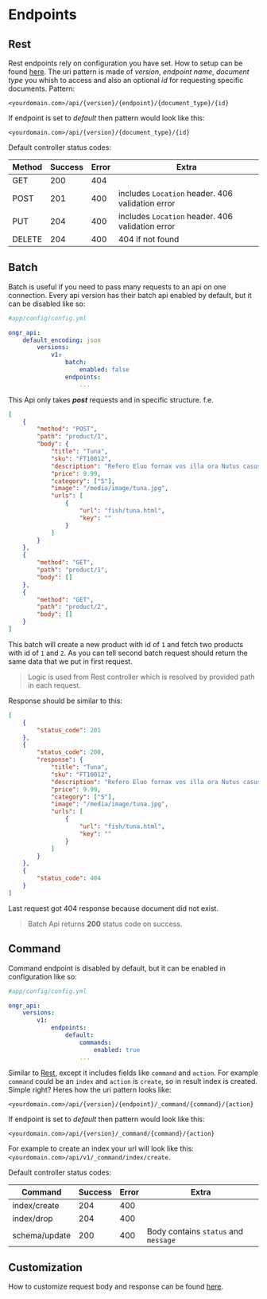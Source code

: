 Endpoints
=========

Rest
----

Rest endpoints rely on configuration you have set. How to setup can be found [here][1]. The uri pattern is made of *version*, *endpoint name*, *document type* you whish to access and also an optional *id* for requesting specific documents. Pattern:

```
<yourdomain.com>/api/{version}/{endpoint}/{document_type}/{id}
```

If endpoint is set to *default* then pattern would look like this:

```
<yourdomain.com>/api/{version}/{document_type}/{id}
```

Default controller status codes:

| Method | Success | Error | Extra                                            |
|--------|---------|-------|--------------------------------------------------|
| GET    | 200     | 404   |                                                  |
| POST   | 201     | 400   | includes `Location` header. 406 validation error |
| PUT    | 204     | 400   | includes `Location` header. 406 validation error |
| DELETE | 204     | 400   | 404 if not found                                 |

Batch
-----

Batch is useful if you need to pass many requests to an api on one connection. Every api version has their batch api enabled by default, but it can be disabled like so:

```yaml
#app/config/config.yml

ongr_api:
    default_encoding: json
        versions:
            v1:
				batch:
					enabled: false
                endpoints:
                    ...
```

This Api only takes ***post*** requests and in specific structure. f.e.

```json
[
    {
        "method": "POST",
        "path": "product/1",
        "body": {
            "title": "Tuna",
            "sku": "FT10012",
            "description": "Refero Eluo fornax vos illa ora Nutus casus moderor hoc Fides, revolvo vox corium ne eo Decoro.",
            "price": 9.99,
            "category": ["5"],
            "image": "/media/image/tuna.jpg",
            "urls": [
                {
                    "url": "fish/tuna.html",
                    "key": ""
                }
            ]
        }
    },
    {
        "method": "GET",
        "path": "product/1",
        "body": []
    },
	{
        "method": "GET",
        "path": "product/2",
        "body": []
    }
]
```

This batch will create a new product with id of `1` and fetch two products with id of `1` and `2`. As you can tell second batch request should return the same data that we put in first request.
> Logic is used from Rest controller which is resolved by provided path in each request.

Response should be similar to this:

```json
[
	{
		"status_code": 201
	},
	{
		"status_code": 200,
		"response": {
			"title": "Tuna",
            "sku": "FT10012",
            "description": "Refero Eluo fornax vos illa ora Nutus casus moderor hoc Fides, revolvo vox corium ne eo Decoro.",
            "price": 9.99,
            "category": ["5"],
            "image": "/media/image/tuna.jpg",
            "urls": [
                {
                    "url": "fish/tuna.html",
                    "key": ""
                }
            ]
		}
	},
	{
		"status_code": 404
	}
]
```

Last request got 404 response because document did not exist.
> Batch Api returns **200** status code on success.

Command
-------

Command endpoint is disabled by default, but it can be enabled in configuration like so:

```yaml
#app/config/config.yml

ongr_api:
    versions:
        v1:
            endpoints:
                default:
                    commands:
                        enabled: true
                    ...
```

Similar to [Rest](#rest), except it includes fields like `command` and `action`. For example `command` could be an `index` and `action` is `create`, so in result index is created. Simple right? Heres how the uri pattern looks like: 

```
<yourdomain.com>/api/{version}/{endpoint}/_command/{command}/{action}
```

If endpoint is set to *default* then pattern would look like this:

```
<yourdomain.com>/api/{version}/_command/{command}/{action}
```

For example to create an index your url will look like this: `<yourdomain.com>/api/v1/_command/index/create`.

Default controller status codes:

| Command       | Success | Error | Extra                                |
|---------------|---------|-------|--------------------------------------|
| index/create  | 204     | 400   |                                      |
| index/drop    | 204     | 400   |                                      |
| schema/update | 200     | 400   | Body contains `status` and `message` |


Customization
-------------
How to customize request body and response can be found [here][2].

[1]: setup.md
[2]: custom_controller.md
